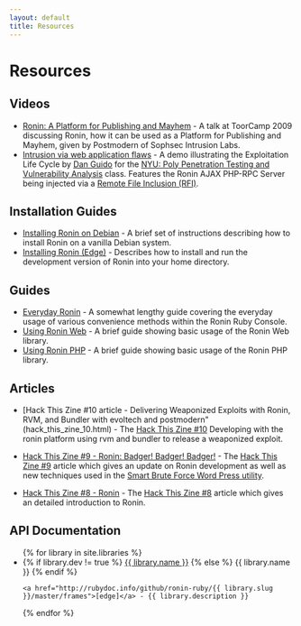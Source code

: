 ```yaml
---
layout: default
title: Resources
---
```


# Resources

## Videos

* [Ronin: A Platform for Publishing and Mayhem](http://www.vimeo.com/7359548) - 
  A talk at ToorCamp 2009 discussing Ronin, how it can be used as a
  Platform for Publishing and Mayhem, given by Postmodern of Sophsec
  Intrusion Labs.
* [Intrusion via web application flaws](http://www.vimeo.com/14983596) -
  A demo illustrating the Exploitation Life Cycle by
  [Dan Guido](http://cryptocity.net/) for the [NYU: Poly Penetration Testing and Vulnerability Analysis](http://pentest.cryptocity.net/)
  class. Features the Ronin AJAX PHP-RPC Server being injected via a
  [Remote File Inclusion (RFI)](http://en.wikipedia.org/wiki/Remote_File_Inclusion).

## Installation Guides

* [Installing Ronin on Debian](install/debian.html) -
  A brief set of instructions describing how to install Ronin on a vanilla
  Debian system.
* [Installing Ronin (Edge)](/install/edge.html) -
  Describes how to install and run the development version of Ronin into
  your home directory.

## Guides

* [Everyday Ronin](/guides/everyday_ronin.html) - 
  A somewhat lengthy guide covering the everyday usage of various
  convenience methods within the Ronin Ruby Console.
* [Using Ronin Web](/guides/using_ronin_web.html) -
  A brief guide showing basic usage of the Ronin Web library.
* [Using Ronin PHP](/guides/using_ronin_php.html) -
  A brief guide showing basic usage of the Ronin PHP library.

## Articles

* [Hack This Zine #10 article - Delivering Weaponized Exploits with Ronin, 
  RVM, and Bundler with evoltech and postmodern"(hack_this_zine_10.html) -
  The [Hack This Zine #10](https://hackbloc.org/svn/htz/10/indesign_Files/htz10_Print.pdf) 
  Developing with the ronin platform using rvm and bundler to release a 
  weaponized exploit.

* [Hack This Zine #9 - Ronin: Badger! Badger! Badger!](hack_this_zine_9.html) -
  The [Hack This Zine #9](https://hackbloc.org/svn/htz/9/indesign_Files/htz9_Print.pdf)
  article which gives an update on Ronin development as well as new techniques 
  used in the [Smart Brute Force Word Press utility](https://hackbloc.org/svn/htz/8/smartBruteForceWP.rb).

* [Hack This Zine #8 - Ronin](hack_this_zine_8.html) -
  The [Hack This Zine #8](https://hackbloc.org/etc/zine/8/htz8_Print.pdf)
  article which gives an detailed introduction to Ronin.

## API Documentation

<ul>
{% for library in site.libraries %}
  <li>
{% if library.dev != true %}
    <a href="http://rubydoc.info/gems/{{ library.slug }}/{{ library.version }}/frames">{{ library.name }}</a>
{% else %}
    <span class="underlined">{{ library.name }}</span>
{% endif %}

    <a href="http://rubydoc.info/github/ronin-ruby/{{ library.slug }}/master/frames">[edge]</a> - {{ library.description }}
  </li>
{% endfor %}
</ul>
